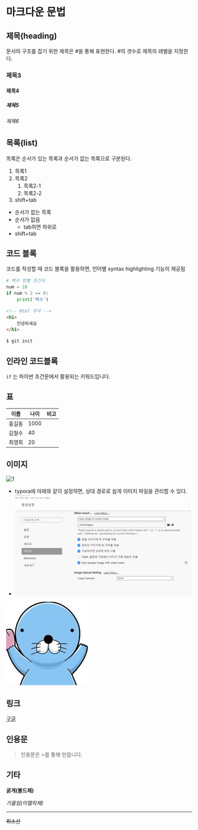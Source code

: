 # 마크다운 문법

## 제목(heading)

문서의 구조를 잡기 위한 제목은 #을 통해 표현한다. #의 갯수로 제목의 레벨을 지정한다. 

### 제목3

#### 제목4

##### 제목5

###### 제목6

## 목록(list)

목록은 순서가 있는 목록과 순서가 없는 목록으로 구분된다.

1. 목록1
2. 목록2
   1. 목록2-1
   2. 목록2-2
3. shift+tab

* 순서가 없는 목록
* 순서가 없음
  * tab하면 하위로 
* shift+tab

## 코드 블록

코드를 작성할 때 코드 블록을 활용하면, 언어별 syntax highlighting 기능이 제공됨

```python
# 짝수 판별 조건식
num = 10
if num % 2 == 0:
    print('짝수')
```

```html
<!-- Html 주석 -->
<h1>
    안녕하세요
</h1>
```

```bash
$ git init 
```

## 인라인 코드블록

`if` 는 파이썬 조건문에서 활용되는 키워드입니다.

## 표

| 이름   | 나이 | 비고 |
| ------ | ---- | ---- |
| 홍길동 | 1000 |      |
| 김철수 | 40   |      |
| 최영희 | 20   |      |

## 이미지

![1](C:/Users/campusseven02/Desktop/1.jpg)

* typora에 아래와 같이 설정하면, 상대 경로로 쉽게 이미지 파일을 관리할 수 있다.
* ![image-20210705133119332](md-images/image-20210705133119332.png)

![1](md-images/1.jpg)

## 링크

[구글](https://google.com)

## 인용문

> 인용문은 >를 통해 만듭니다.

## 기타

**굵게(볼드체)**

*기울임(이탤릭체)*

---

~~취소선~~















